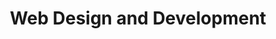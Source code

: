 ---
title: Web Design and Development
grade: Associate's Degree
description: I learned how to manage all stages of digital product development, from graphic design, modelling a working scheme, front-end and back-end.
organization: Da Vinci School
startDate: 2020-03-01 00:00:00
endDate: 2023-12-15 00:00:00
tags:
  - React.js
  - Vue.js
  - Laravel
  - Node.js
  - SQL
  - MongoDB
  - Illustrator
  - Photoshop
  - Docker
---